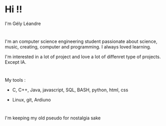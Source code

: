 
# Hi !!


I'm Gély Léandre

#

I'm an computer science engineering student passionate about science, music, creating, computer and programming. I always loved learning. 

I'm interested in a lot of project and love a lot of diffenret type of projects. Except IA.

#

My tools : 

- C, C++, Java, javascript, SQL, BASH, python, html, css

- Linux, git, Ardiuno

#

I'm keeping my old pseudo for nostalgia sake 


<!--
I'm letting this comment here to have quicl access to the emojis


## Hi there 👋

**Zaynn-lea/Zaynn-lea** is a ✨ _special_ ✨ repository because its `README.md` (this file) appears on your GitHub profile.

Here are some ideas to get you started:

- 🔭 I’m currently working on ...
- 🌱 I’m currently learning ...
- 👯 I’m looking to collaborate on ...
- 🤔 I’m looking for help with ...
- 💬 Ask me about ...
- 📫 How to reach me: ...
- 😄 Pronouns: ...
- ⚡ Fun fact: ...
-->

